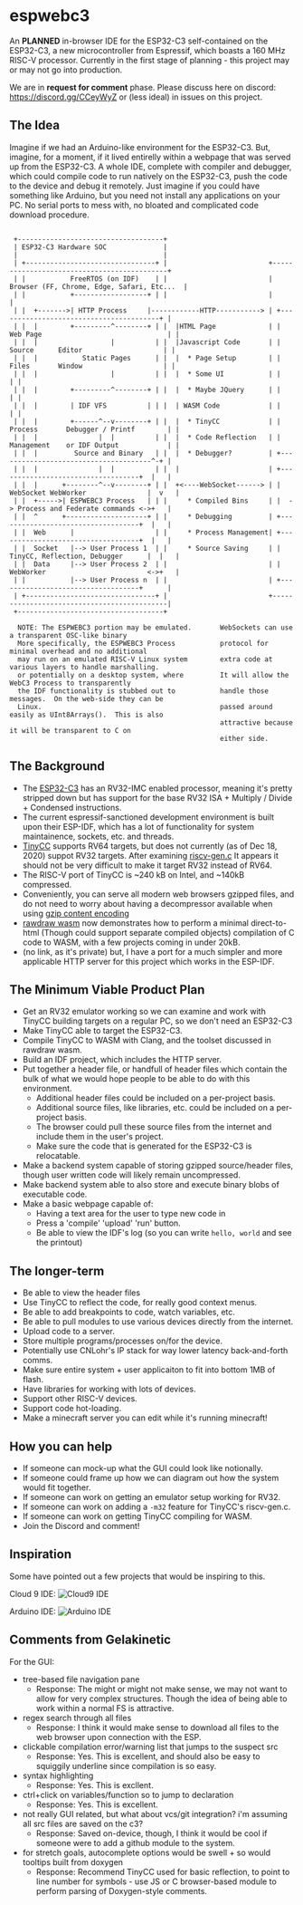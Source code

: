 # espwebc3

An **PLANNED** in-browser IDE for the ESP32-C3 self-contained on the ESP32-C3, a new microcontroller from Espressif, which boasts a 160 MHz RISC-V processor.  Currently in the first stage of planning - this project may or may not go into production.

We are in **request for comment** phase. Please discuss here on discord: https://discord.gg/CCeyWyZ or (less ideal) in issues on this project.

## The Idea

Imagine if we had an Arduino-like environment for the ESP32-C3.  But, imagine, for a moment, if it lived entirelly within a webpage that was served up from the ESP32-C3.  A whole IDE, complete with compiler and debugger, which could compile code to run natively on the ESP32-C3, push the code to the device and debug it remotely.  Just imagine if you could have something like Arduino, but you need not install any applications on your PC.  No serial ports to mess with, no bloated and complicated code download procedure.

```AsciiDoc

 +------------------------------------+
 | ESP32-C3 Hardware SOC              |
 |                                    |
 | +--------------------------------+ |                         +--------------------------------------------+
 | |           FreeRTOS (on IDF)    | |                         | Browser (FF, Chrome, Edge, Safari, Etc...  |
 | |           +------------------+ | |                         |                                            | 
 | |  +------->| HTTP Process     |------------HTTP-----------> | +----------------------------------------+ |
 | |  |        +---------^--------+ | |  |HTML Page             | | Web Page                               | |
 | |  |                  |          | |  |Javascript Code       | |  Source      Editor                    | |
 | |  |           Static Pages      | |  |  * Page Setup        | |  Files       Window                    | |
 | |  |                  |          | |  |  * Some UI           | |                                        | |
 | |  |        +---------^--------+ | |  |  * Maybe JQuery      | |                                        | |
 | |  |        | IDF VFS          | | |  | WASM Code            | |                                        | |
 | |  |        +------^--v--------+ | |  |  * TinyCC            | | Process       Debugger / Printf        | |
 | |  |               |  |          | |  |  * Code Reflection   | | Management    or IDF Output            | |
 | |  |         Source and Binary   | |  |  * Debugger?         | +--------------------------------------^-+ |
 | |  |               |  |          | |  |                      | +-----------------------------------+  |   |
 | |  |      +--------^--v--------+ | |  +<----WebSocket------> | | WebSocket WebWorker               |  v   |
 | |  +----->| ESPWEBC3 Process   | | |     * Compiled Bins     | |  -> Process and Federate commands <->+   |
 | |  ^      +--------------------+ | |     * Debugging         | +-----------------------------------+  |   |
 | |  Web      |                    | |     * Process Management| +-----------------------------------+  |   |
 | |  Socket   |--> User Process 1  | |     * Source Saving     | | TinyCC, Reflection, Debugger      |  |   |
 | |  Data     |--> User Process 2  | |                         | | WebWorker                         <->+   |
 | |           |--> User Process n  | |                         | +-----------------------------------+      |
 | +--------------------------------+ |                         +--------------------------------------------|
 +------------------------------------+

  NOTE: The ESPWEBC3 portion may be emulated.       WebSockets can use a transparent OSC-like binary
  More specifically, the ESPWEBC3 Process           protocol for minimal overhead and no additional 
  may run on an emulated RISC-V Linux system        extra code at various layers to handle marshalling.
  or potentially on a desktop system, where         It will allow the WebC3 Process to transparently
  the IDF functionality is stubbed out to           handle those messages.  On the web-side they can be
  Linux.                                            passed around easily as UInt8Arrays().  This is also
                                                    attractive because it will be transparent to C on  
                                                    either side.
```

## The Background

 * The [ESP32-C3](https://www.espressif.com/en/news/ESP32_C3) has an RV32-IMC enabled processor, meaning it's pretty stripped down but has support for the base RV32 ISA + Multiply / Divide + Condensed instructions.
 * The current espressif-sanctioned development environment is built upon their ESP-IDF, which has a lot of functionality for system maintainence, sockets, etc. and threads. 
 * [TinyCC](https://repo.or.cz/w/tinycc.git) supports RV64 targets, but does not currently (as of Dec 18, 2020) suppot RV32 targets.  After examining [riscv-gen.c](https://repo.or.cz/tinycc.git/blob/HEAD:/riscv64-gen.c) It appears it should not be very difficult to make it target RV32 instead of RV64.
 * The RISC-V port of TinyCC is ~240 kB on Intel, and ~140kB compressed.
 * Conveniently, you can serve all modern web browsers gzipped files, and do not need to worry about having a decompressor available when using [gzip content encoding](https://developer.mozilla.org/en-US/docs/Web/HTTP/Headers/Content-Encoding)
 * [rawdraw wasm](https://github.com/cntools/rawdraw/tree/master/wasm) now demonstrates how to perform a minimal direct-to-html (Though could support separate compiled objects) compilation of C code to WASM, with a few projects coming in under 20kB.
 * (no link, as it's private) but, I have a port for a much simpler and more applicable HTTP server for this project which works in the ESP-IDF.

## The Minimum Viable Product Plan

 * Get an RV32 emulator working so we can examine and work with TinyCC building targets on a regular PC, so we don't need an ESP32-C3
 * Make TinyCC able to target the ESP32-C3.
 * Compile TinyCC to WASM with Clang, and the toolset discussed in rawdraw wasm.
 * Build an IDF project, which includes the HTTP server.
 * Put together a header file, or handfull of header files which contain the bulk of what we would hope people to be able to do with this environment.
   * Additional header files could be included on a per-project basis.
   * Additional source files, like libraries, etc. could be included on a per-project basis.
   * The browser could pull these source files from the internet and include them in the user's project.
   * Make sure the code that is generated for the ESP32-C3 is relocatable.
 * Make a backend system capable of storing gzipped source/header files, though user written code will likely remain uncompressed.
 * Make backend system able to also store and execute binary blobs of executable code.
 * Make a basic webpage capable of:
    * Having a text area for the user to type new code in
    * Press a 'compile' 'upload' 'run' button.
    * Be able to view the IDF's log (so you can write `hello, world` and see the printout)

## The longer-term

 * Be able to view the header files
 * Use TinyCC to reflect the code, for really good context menus.
 * Be able to add breakpoints to code, watch variables, etc.
 * Be able to pull modules to use various devices directly from the internet.
 * Upload code to a server.
 * Store multiple programs/processes on/for the device.
 * Potentially use CNLohr's IP stack for way lower latency back-and-forth comms.
 * Make sure entire system + user applicaiton to fit into bottom 1MB of flash.
 * Have libraries for working with lots of devices.
 * Support other RISC-V devices.
 * Support code hot-loading.
 * Make a minecraft server you can edit while it's running minecraft!

## How you can help

 * If someone can mock-up what the GUI could look like notionally.
 * If someone could frame up how we can diagram out how the system would fit together.
 * If someone can work on getting an emulator setup working for RV32.
 * If someone can work on adding a `-m32` feature for TinyCC's riscv-gen.c.
 * If someone can work on getting TinyCC compiling for WASM.
 * Join the Discord and comment!


## Inspiration

Some have pointed out a few projects that would be inspiring to this.

Cloud 9 IDE:
![Cloud9 IDE](https://d1.awsstatic.com/product-marketing/Tulip/Screenshots_tulip_03_1x.8dd9da76bd4975e09f640b73d4fecb9848c03031.png) 

Arduino IDE:
![Arduino IDE](https://upload.wikimedia.org/wikipedia/commons/thumb/a/a1/Arduino_IDE_-_Blink.png/1024px-Arduino_IDE_-_Blink.png)

## Comments from Gelakinetic
For the GUI:
 * tree-based file navigation pane
   * Response: The might or might not make sense, we may not want to allow for very complex structures. Though the idea of being able to work within a normal FS is attractive.
 * regex search through all files
   * Response: I think it would make sense to download all files to the web browser upon connection with the ESP.
 * clickable compilation error/warning list that jumps to the suspect src
   * Response: Yes.  This is excellent, and should also be easy to squiggily underline since compilation is so easy. 
 * syntax highlighting
   * Response: Yes.  This is excllent.
 * ctrl+click on variables/function so to jump to declaration
   * Response: Yes.  This is excellent.
 * not really GUI related, but what about vcs/git integration? i'm assuming all src files are saved on the c3?
   * Response: Saved on-device, though, I think it would be cool if someone were to add a github module to the system.
 * for stretch goals, autocomplete options would be swell + so would tooltips built from doxygen
   * Response: Recommend TinyCC used for basic reflection, to point to line number for symbols - use JS or C browser-based module to perform parsing of Doxygen-style comments.
